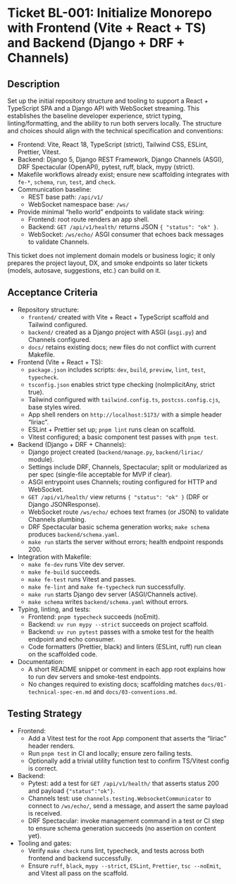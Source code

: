 # Ticket BL-001: Initialize Monorepo with Frontend (Vite + React + TS) and Backend (Django + DRF + Channels)

## Description
Set up the initial repository structure and tooling to support a React + TypeScript SPA and a Django API with WebSocket streaming. This establishes the baseline developer experience, strict typing, linting/formatting, and the ability to run both servers locally. The structure and choices should align with the technical specification and conventions:

- Frontend: Vite, React 18, TypeScript (strict), Tailwind CSS, ESLint, Prettier, Vitest.
- Backend: Django 5, Django REST Framework, Django Channels (ASGI), DRF Spectacular (OpenAPI), pytest, ruff, black, mypy (strict).
- Makefile workflows already exist; ensure new scaffolding integrates with `fe-*`, `schema`, `run`, `test`, and `check`.
- Communication baseline:
  - REST base path: `/api/v1/`
  - WebSocket namespace base: `/ws/`
- Provide minimal “hello world” endpoints to validate stack wiring:
  - Frontend: root route renders an app shell.
  - Backend: `GET /api/v1/health/` returns JSON `{ "status": "ok" }`.
  - WebSocket: `/ws/echo/` ASGI consumer that echoes back messages to validate Channels.

This ticket does not implement domain models or business logic; it only prepares the project layout, DX, and smoke endpoints so later tickets (models, autosave, suggestions, etc.) can build on it.

## Acceptance Criteria
- Repository structure:
  - `frontend/` created with Vite + React + TypeScript scaffold and Tailwind configured.
  - `backend/` created as a Django project with ASGI (`asgi.py`) and Channels configured.
  - `docs/` retains existing docs; new files do not conflict with current Makefile.
- Frontend (Vite + React + TS):
  - `package.json` includes scripts: `dev`, `build`, `preview`, `lint`, `test`, `typecheck`.
  - `tsconfig.json` enables strict type checking (noImplicitAny, strict true).
  - Tailwind configured with `tailwind.config.ts`, `postcss.config.cjs`, base styles wired.
  - App shell renders on `http://localhost:5173/` with a simple header “liriac”.
  - ESLint + Prettier set up; `pnpm lint` runs clean on scaffold.
  - Vitest configured; a basic component test passes with `pnpm test`.
- Backend (Django + DRF + Channels):
  - Django project created (`backend/manage.py`, `backend/liriac/` module).
  - Settings include DRF, Channels, Spectacular; split or modularized as per spec (single-file acceptable for MVP if clear).
  - ASGI entrypoint uses Channels; routing configured for HTTP and WebSocket.
  - `GET /api/v1/health/` view returns `{ "status": "ok" }` (DRF or Django JSONResponse).
  - WebSocket route `/ws/echo/` echoes text frames (or JSON) to validate Channels plumbing.
  - DRF Spectacular basic schema generation works; `make schema` produces `backend/schema.yaml`.
  - `make run` starts the server without errors; health endpoint responds 200.
- Integration with Makefile:
  - `make fe-dev` runs Vite dev server.
  - `make fe-build` succeeds.
  - `make fe-test` runs Vitest and passes.
  - `make fe-lint` and `make fe-typecheck` run successfully.
  - `make run` starts Django dev server (ASGI/Channels active).
  - `make schema` writes `backend/schema.yaml` without errors.
- Typing, linting, and tests:
  - Frontend: `pnpm typecheck` succeeds (noEmit).
  - Backend: `uv run mypy --strict` succeeds on project scaffold.
  - Backend: `uv run pytest` passes with a smoke test for the health endpoint and echo consumer.
  - Code formatters (Prettier, black) and linters (ESLint, ruff) run clean on the scaffolded code.
- Documentation:
  - A short README snippet or comment in each app root explains how to run dev servers and smoke-test endpoints.
  - No changes required to existing docs; scaffolding matches `docs/01-technical-spec-en.md` and `docs/03-conventions.md`.

## Testing Strategy
- Frontend:
  - Add a Vitest test for the root App component that asserts the “liriac” header renders.
  - Run `pnpm test` in CI and locally; ensure zero failing tests.
  - Optionally add a trivial utility function test to confirm TS/Vitest config is correct.
- Backend:
  - Pytest: add a test for `GET /api/v1/health/` that asserts status 200 and payload `{"status":"ok"}`.
  - Channels test: use `channels.testing.WebsocketCommunicator` to connect to `/ws/echo/`, send a message, and assert the same payload is received.
  - DRF Spectacular: invoke management command in a test or CI step to ensure schema generation succeeds (no assertion on content yet).
- Tooling and gates:
  - Verify `make check` runs lint, typecheck, and tests across both frontend and backend successfully.
  - Ensure `ruff`, `black`, `mypy --strict`, `ESLint`, `Prettier`, `tsc --noEmit`, and Vitest all pass on the scaffold.
